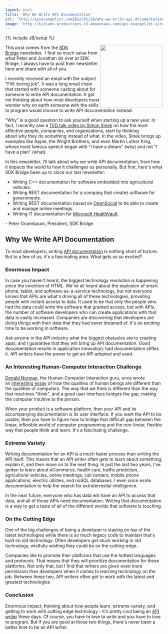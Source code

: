 ```yaml
---
layout: post
title: 'Why We Write API Documentation'
url: 'http://apievangelist.com2012/01/28/why-we-write-api-documentation/'
image: 'http://kinlane-productions.s3.amazonaws.com/api-evangelist-site/blog/SDKBridge-logo.gif'
---
```

{% include JB/setup %}
<p>
     <a title="SDK Bridge" href="http://sdkbridge.com/"><img src="http://kinlane-productions.s3.amazonaws.com/api-service-providers/sdk-bridge/SDKBridge-logo.gif"  width="200" align="right" /></a>
</p>
<p>
     This post comes from the <a title="SDK Bridge" href="http://sdkbridge.com/">SDK Bridge</a> newsletter.  I find so much value from what Peter and Jonathan do over at SDK Bridge, I always have to post their newsletter here and share with all of you.
</p>
<p>
     I recently received an email with the subject "FW: boring job". It was a long email chain that started with someone casting about for someone to write API documentation. It got me thinking about how most developers must wonder why on earth someone with the skills to program would choose to write API documentation instead.
</p>
<p>
     "Why" is a good question to ask yourself when starting up a new year. In fact, I recently saw a <a href="http://sdkbridge.createsend1.com/t/r/l/ikbtkt/hdhyyhjli/r/" target="_blank">TED talk video by Simon Sinek</a> on how the most effective people, companies, and organizations, start by thinking about why they do something instead of what. In the video, Sinek brings up examples like Apple, the Wright Brothers, and even Martin Luther King, whose most famous speech began with "I have a dream" (why) and not "I have a plan" (what).
</p>
<p>
     In this newsletter, I'll talk about why we write API documentation, from how it impacts the world to how it challenges us personally. But first, here's what SDK Bridge been up to since our last newsletter:
</p>
<ul >
     <li>Writing C++ documentation for software embedded into agricultural vehicles.
     </li>
     <li>Writing REST documentation for a company that creates software for governments.
     </li>
     <li>Writing REST documentation based on <a href="http://sdkbridge.createsend1.com/t/r/l/ikbtkt/hdhyyhjli/y/" target="_blank">OpenSocial</a> to be able to create and manage online meetings.
     </li>
     <li>Writing IT documentation for <a href="http://sdkbridge.createsend1.com/t/r/l/ikbtkt/hdhyyhjli/j/" target="_blank">Microsoft HealthVault</a>.
     </li>
</ul>
<p>
     - Peter Gruenbaum, President, SDK Bridge
</p>
<h2>
     Why We Write API Documentation
</h2>
<p>
     To most developers, writing <a title="API Documentation" href="http://sdkbridge.com/index.php">API documentation</a> is nothing short of torture. But to a few of us, it's a fascinating area. What gets us so excited?
</p>
<h3>
     Enormous Impact
</h3>
<p>
     In case you haven't heard, the biggest technology revolution is happening since the invention of HTML. We've all heard about the explosion of smart phone, tablet, and software-as-a-service technology, but not everyone knows that APIs are what's driving all of these technologies, providing people with instant access to data. It used to be that only the people who had the data could write the software that granted access, but with APIs, the number of software developers who can create applications with that data is vastly increased. Companies are discovering that developers are doing things with their data that they had never dreamed of. It's an exciting time to be working in software.
</p>
<p>
     Ask anyone in the API industry what the biggest obstacles are to creating apps, and I guarantee that they will bring up API documentation. Good documentation results in application innovation; bad documentation stifles it. API writers have the power to get an API adopted and used.
</p>
<h3>
     An Interesting Human-Computer Interaction Challenge
</h3>
<p>
     <a href="http://sdkbridge.createsend1.com/t/r/l/ikbtkt/hdhyyhjli/t/" target="_blank">Donald Norman</a>, the Human-Computer Interaction guru, once wrote an <a href="http://sdkbridge.createsend1.com/t/r/l/ikbtkt/hdhyyhjli/i/" target="_blank">interesting essay</a> of how the qualities of human beings are different than the qualities of computers. The way that we think is different than the way that machines "think", and a good user interface bridges the gap, making the computer intuitive to the person.
</p>
<p>
     When your product is a software platform, then your API and its accompanying documentation is its user interface. If you want the API to be usable, then you have to figure how to bridge that difficult gap between the linear, inflexible world of computer programming and the non-linear, flexible way that people think and learn. It's a fascinating challenge.
</p>
<h3>
     Extreme Variety
</h3>
<p>
     Writing documentation for an API is a much faster process than writing the API itself. This means that an API writer often gets to learn about something, explain it, and then move on to the next thing. In just the last two years, I've gotten to learn about eCommerce, health care, traffic prediction, agricultural vehicles, online meetings, call centers, mobile phone applications, electric utilities, and noSQL databases. I even once wrote documentation to help the search for extraterrestial intelligence.
</p>
<p>
     In the near future, everyone who has data will have an API to access that data, and all of those APIs need documentation. Writing that documentation is a way to get a taste of all of the different worlds that software is touching.
</p>
<h3>
     On the Cutting Edge
</h3>
<p>
     One of the big challenges of being a developer is staying on top of the latest technologies while there is so much legacy code to maintain that's built on old technology. Often developers get stuck working in old technology, wistfully wishing they could be on the cutting-edge.
</p>
<p>
     Companies like to promote their platforms that use the hottest languages and protocols. That means that they will prioritize documentation for those platforms. Not only that, but I find that writers are given even more permission than developers when it comes to learning technology on the job. Between these two, API writers often get to work with the latest and greatest technologies
</p>
<h3>
     Conclusion
</h3>
<p>
     Enormous impact, thinking about how people learn, extreme variety, and getting to work with cutting edge technology - it's pretty cool being an <a title="API Writer" href="http://sdkbridge.com/index.php">API writer</a> these days. Of course, you have to love to write and you have to love to program. But if you are good at those two things, there's never been a better time to be an API writer.
</p>
